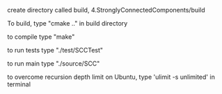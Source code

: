 create directory called build, 4.StronglyConnectedComponents/build 

To build, type "cmake .." in build directory

to compile type "make"

to run tests type "./test/SCCTest"

to run main type "./source/SCC"

to overcome recursion depth limit on Ubuntu, type 'ulimit -s unlimited' in terminal